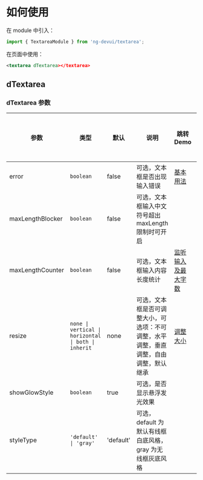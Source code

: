 # 如何使用

在 module 中引入：

```ts
import { TextareaModule } from 'ng-devui/textarea';
```

在页面中使用：

```xml
<textarea dTextarea></textarea>
```

## dTextarea

### dTextarea 参数

| 参数             | 类型                                                | 默认      | 说明                                                                                 | 跳转 Demo                        | 全局配置项 |
| ---------------- | --------------------------------------------------- | --------- | ------------------------------------------------------------------------------------ | -------------------------------- | ---------- |
| error            | `boolean`                                           | false     | 可选，文本框是否出现输入错误                                                         | [基本用法](demo#basic-usage)     |            |
| maxLengthBlocker | `boolean`                                           | false     | 可选，文本框输入中文符号超出 maxLength 限制时可开启                                  |                                  |            |
| maxLengthCounter | `boolean`                                           | false     | 可选，文本框输入内容长度统计                                                         | [监听输入及最大字数](demo#count) |            |
| resize           | `none \| vertical \| horizontal \| both \| inherit` | none      | 可选，文本框是否可调整大小，可选项：不可调整，水平调整，垂直调整，自由调整，默认继承 | [调整大小](demo#resize)          |            |
| showGlowStyle    | `boolean`                                           | true      | 可选，是否显示悬浮发光效果                                                           |                                  | ✔          |
| styleType        | `'default' \| 'gray'`                               | 'default' | 可选，default 为默认有线框白底风格，gray 为无线框灰底风格                            |                                  | ✔          |
